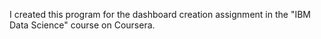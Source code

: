 I created this program for the dashboard creation assignment in the "IBM Data Science" course on Coursera.
